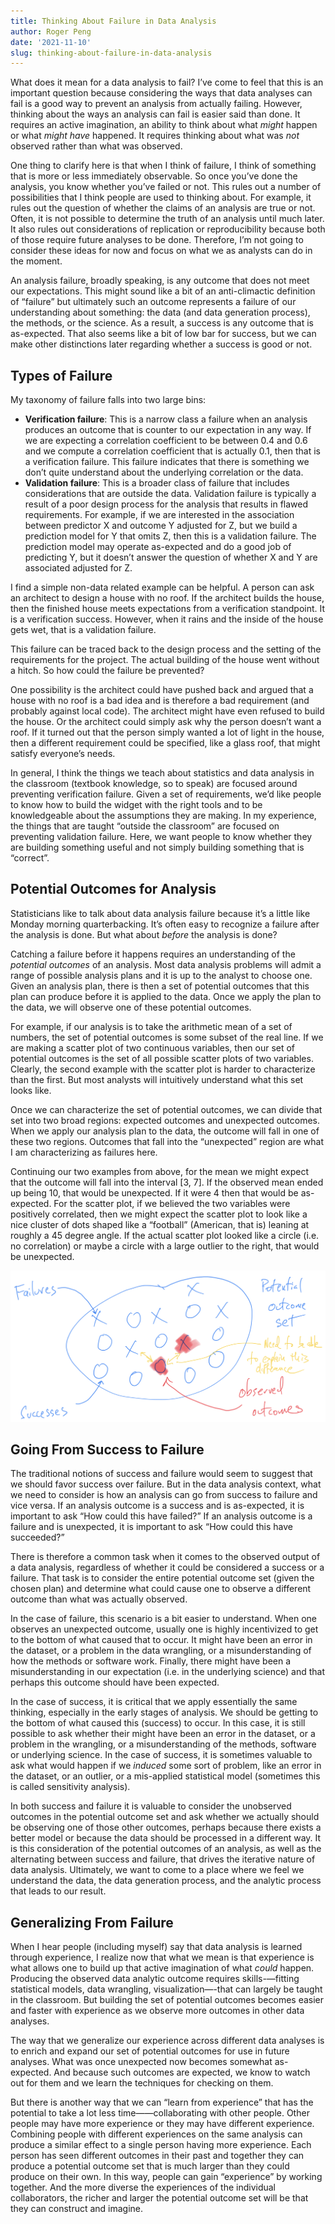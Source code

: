 ```yaml
---
title: Thinking About Failure in Data Analysis
author: Roger Peng
date: '2021-11-10'
slug: thinking-about-failure-in-data-analysis
---
```



What does it mean for a data analysis to fail? I’ve come to feel that this is an important question because considering the ways that data analyses can fail is a good way to prevent an analysis from actually failing. However, thinking about the ways an analysis can fail is easier said than done. It requires an active imagination, an ability to think about what *might* happen or what *might have* happened. It requires thinking about what was *not* observed rather than what was observed.

One thing to clarify here is that when I think of failure, I think of something that is more or less immediately observable. So once you’ve done the analysis, you know whether you’ve failed or not. This rules out a number of possibilities that I think people are used to thinking about. For example, it rules out the question of whether the claims of an analysis are true or not. Often, it is not possible to determine the truth of an analysis until much later. It also rules out considerations of replication or reproducibility because both of those require future analyses to be done. Therefore, I’m not going to consider these ideas for now and focus on what we as analysts can do in the moment.

An analysis failure, broadly speaking, is any outcome that does not meet our expectations. This might sound like a bit of an anti-climactic definition of “failure” but ultimately such an outcome represents a failure of our understanding about something: the data (and data generation process), the methods, or the science. As a result, a success is any outcome that is as-expected. That also seems like a bit of low bar for success, but we can make other distinctions later regarding whether a success is good or not.

## Types of Failure

My taxonomy of failure falls into two large bins:

* **Verification failure**: This is a narrow class a failure when an analysis produces an outcome that is counter to our expectation in any way. If we are expecting a correlation coefficient to be between 0.4 and 0.6 and we compute a correlation coefficient that is actually 0.1, then that is a verification failure. This failure indicates that there is something we don’t quite understand about the underlying correlation or the data.
* **Validation failure**: This is a broader class of failure that includes considerations that are outside the data. Validation failure is typically a result of a poor design process for the analysis that results in flawed requirements. For example, if we are interested in the association between predictor X and outcome Y adjusted for Z, but we build a prediction model for Y that omits Z, then this is a validation failure. The prediction model may operate as-expected and do a good job of predicting Y, but it doesn’t answer the question of whether X and Y are associated adjusted for Z.

I find a simple non-data related example can be helpful. A person can ask an architect to design a house with no roof. If the architect builds the house, then the finished house meets expectations from a verification standpoint. It is a verification success. However, when it rains and the inside of the house gets wet, that is a validation failure.

This failure can be traced back to the design process and the setting of the requirements for the project. The actual building of the house went without a hitch. So how could the failure be prevented?

One possibility is the architect could have pushed back and argued that a house with no roof is a bad idea and is therefore a bad requirement (and probably against local code). The architect might have even refused to build the house. Or the architect could simply ask why the person doesn’t want a roof. If it turned out that the person simply wanted a lot of light in the house, then a different requirement could be specified, like a glass roof, that might satisfy everyone’s needs.


In general, I think the things we teach about statistics and data analysis in the classroom (textbook knowledge, so to speak) are focused around preventing verification failure. Given a set of requirements, we’d like people to know how to build the widget with the right tools and to be knowledgeable about the assumptions they are making. In my experience, the things that are taught “outside the classroom” are focused on preventing validation failure. Here, we want people to know whether they are building something useful and not simply building something that is “correct”.


## Potential Outcomes for Analysis

Statisticians like to talk about data analysis failure because it’s a little like Monday morning quarterbacking. It’s often easy to recognize a failure after the analysis is done. But what about *before* the analysis is done? 

Catching a failure before it happens requires an understanding of the *potential outcomes* of an analysis. Most data analysis problems will admit a range of possible analysis plans and it is up to the analyst to choose one. Given an analysis plan, there is then a set of potential outcomes that this plan can produce before it is applied to the data. Once we apply the plan to the data, we will observe one of these potential outcomes.

For example, if our analysis is to take the arithmetic mean of a set of numbers, the set of potential outcomes is some subset of the real line. If we are making a scatter plot of two continuous variables, then our set of potential outcomes is the set of all possible scatter plots of two variables. Clearly, the second example with the scatter plot is harder to characterize than the first. But most analysts will intuitively understand what this set looks like.

Once we can characterize the set of potential outcomes, we can divide that set into two broad regions: expected outcomes and unexpected outcomes. When we apply our analysis plan to the data, the outcome will fall in one of these two regions. Outcomes that fall into the “unexpected” region are what I am characterizing as failures here.

Continuing our two examples from above, for the mean we might expect that the outcome will fall into the interval [3, 7]. If the observed mean ended up being 10, that would be unexpected. If it were 4 then that would be as-expected. For the scatter plot, if we believed the two variables were positively correlated, then we might expect the scatter plot to look like a nice cluster of dots shaped like a “football” (American, that is) leaning at roughly a 45 degree angle. If the actual scatter plot looked like a circle (i.e. no correlation) or maybe a circle with a large outlier to the right, that would be unexpected.

![Data analysis potential outcome set.](images/potentialoutcomeset.png)

## Going From Success to Failure

The traditional notions of success and failure would seem to suggest that we should favor success over failure. But in the data analysis context, what we need to consider is how an analysis can go from success to failure and vice versa. If an analysis outcome is a success and is as-expected, it is important to ask “How could this have failed?” If an analysis outcome is a failure and is unexpected, it is important to ask “How could this have succeeded?” 

There is therefore a common task when it comes to the observed output of a data analysis, regardless of whether it could be considered a success or a failure. That task is to consider the entire potential outcome set (given the chosen plan) and determine what could cause one to observe a different outcome than what was actually observed.

In the case of failure, this scenario is a bit easier to understand. When one observes an unexpected outcome, usually one is highly incentivized to get to the bottom of what caused that to occur. It might have been an error in the dataset, or a problem in the data wrangling, or a misunderstanding of how the methods or software work. Finally, there might have been a misunderstanding in our expectation (i.e. in the underlying science) and that perhaps this outcome should have been expected.

In the case of success, it is critical that we apply essentially the same thinking, especially in the early stages of analysis. We should be getting to the bottom of what caused this (success) to occur. In this case, it is still possible to ask whether their might have been an error in the dataset, or a problem in the wrangling, or a misunderstanding of the methods, software or underlying science. In the case of success, it is sometimes valuable to ask what would happen if we *induced* some sort of problem, like an error in the dataset, or an outlier, or a mis-applied statistical model (sometimes this is called sensitivity analysis).

In both success and failure it is valuable to consider the unobserved outcomes in the potential outcome set and ask whether we actually should be observing one of those other outcomes, perhaps because there exists a better model or because the data should be processed in a different way. It is this consideration of the potential outcomes of an analysis, as well as the alternating between success and failure, that drives the iterative nature of data analysis. Ultimately, we want to come to a place where we feel we understand the data, the data generation process, and the analytic process that leads to our result.


## Generalizing From Failure 

When I hear people (including myself) say that data analysis is learned through experience, I realize now that what we mean is that experience is what allows one to build up that active imagination of what *could* happen. Producing the observed data analytic outcome requires skills-—fitting statistical models, data wrangling, visualization—-that can largely be taught in the classroom. But building the set of potential outcomes becomes easier and faster with experience as we observe more outcomes in other data analyses. 

The way that we generalize our experience across different data analyses is to enrich and expand our set of potential outcomes for use in future analyses. What was once unexpected now becomes somewhat as-expected. And because such outcomes are expected, we know to watch out for them and we learn the techniques for checking on them.

But there is another way that we can “learn from experience” that has the potential to take a lot less time——collaborating with other people. Other people may have more experience or they may have different experience. Combining people with different experiences on the same analysis can produce a similar effect to a single person having more experience. Each person has seen different outcomes in their past and together they can produce a potential outcome set that is much larger than they could produce on their own. In this way, people can gain “experience” by working together. And the more diverse the experiences of the individual collaborators, the richer and larger the potential outcome set will be that they can construct and imagine.

